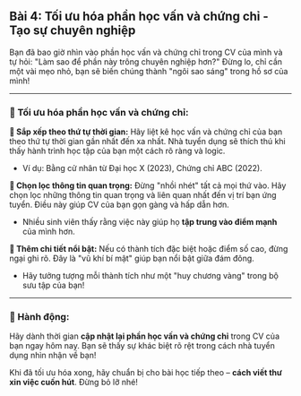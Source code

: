 ## Bài 4: Tối ưu hóa phần học vấn và chứng chỉ - Tạo sự chuyên nghiệp

Bạn đã bao giờ nhìn vào phần học vấn và chứng chỉ trong CV của mình và tự hỏi: "Làm sao để phần này trông chuyên nghiệp hơn?" Đừng lo, chỉ cần một vài mẹo nhỏ, bạn sẽ biến chúng thành "ngôi sao sáng" trong hồ sơ của mình!

---

### 📌 Tối ưu hóa phần học vấn và chứng chỉ:

**🔹 Sắp xếp theo thứ tự thời gian:**
Hãy liệt kê học vấn và chứng chỉ của bạn theo thứ tự thời gian gần nhất đến xa nhất. Nhà tuyển dụng sẽ thích thú khi thấy hành trình học tập của bạn một cách rõ ràng và logic.

- Ví dụ: Bằng cử nhân từ Đại học X (2023), Chứng chỉ ABC (2022).

**🔹 Chọn lọc thông tin quan trọng:**
Đừng "nhồi nhét" tất cả mọi thứ vào. Hãy chọn lọc những thông tin quan trọng và liên quan nhất đến vị trí bạn ứng tuyển. Điều này giúp CV của bạn gọn gàng và hấp dẫn hơn.

- Nhiều sinh viên thấy rằng việc này giúp họ **tập trung vào điểm mạnh** của mình hơn.

**🔹 Thêm chi tiết nổi bật:**
Nếu có thành tích đặc biệt hoặc điểm số cao, đừng ngại ghi rõ. Đây là "vũ khí bí mật" giúp bạn nổi bật giữa đám đông.

- Hãy tưởng tượng mỗi thành tích như một "huy chương vàng" trong bộ sưu tập của bạn!

---

### 🚀 Hành động:

Hãy dành thời gian **cập nhật lại phần học vấn và chứng chỉ** trong CV của bạn ngay hôm nay. Bạn sẽ thấy sự khác biệt rõ rệt trong cách nhà tuyển dụng nhìn nhận về bạn!

Khi đã tối ưu hóa xong, hãy chuẩn bị cho bài học tiếp theo – **cách viết thư xin việc cuốn hút**. Đừng bỏ lỡ nhé!